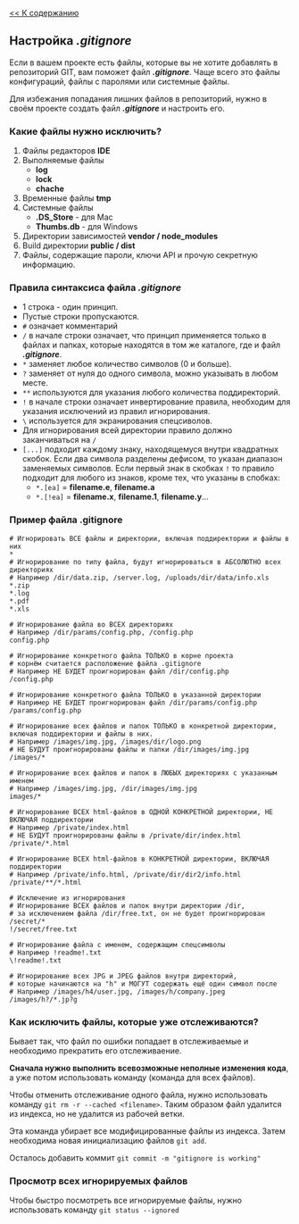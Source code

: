 [<< К содержанию](./readme.md)

## Настройка *.gitignore*

Если в вашем проекте есть файлы, которые вы не хотите добавлять в репозиторий GIT, вам поможет файл ***.gitignore***. Чаще всего это файлы конфигураций, файлы с паролями или системные файлы.

Для избежания попадания лишних файлов в репозиторий, нужно в своём проекте создать файл ***.gitignore*** и настроить его.

### Какие файлы нужно исключить?

1. Файлы редакторов **IDE**
2. Выполняемые файлы 
    * **log**
    * **lock**
    * **chache**
3. Временные файлы **tmp**
4. Системные файлы
    * **.DS_Store** - для Mac
    * **Thumbs.db** - для Windows
5. Директории зависимостей **vendor / node_modules**
6. Build директории **public / dist**
7. Файлы, содержащие пароли, ключи API и прочую секретную информацию.

### Правила синтаксиса файла *.gitignore*

* 1 строка - один принцип.
* Пустые строки пропускаются.
* `#` означает комментарий
* `/` в начале строки означает, что принцип применяется только в файлах и папках, которые находятся в  том же каталоге, где и файл ***.gitignore***.
* `*` заменяет любое количество символов (0 и больше).
* `?` заменяет от нуля до одного символа, можно указывать в любом месте.
* `**` используются для указания любого количества поддиректорий.
* `!` в начале строки означает инвертирование правила, необходим для указания исключений из правил игнорирования.
* `\` используется для экранирования спецсиволов.
* Для игнорирования всей директории правило должно заканчиваться на `/`
* `[...]` подходит каждому знаку, находящемуся внутри квадратных скобок. Если два символа разделены дефисом, то указан диапазон заменяемых символов. Если первый знак в скобках `!` то правило подходит для любого из знаков, кроме тех, что указаны в спобках:
    * `*.[ea]` = **filename.e**, **filename.a**
    * `*.[!ea]` = **filename.x**, **filename.1**, **filename.y**...

### Пример файла .gitignore

```bash=
# Игнорировать ВСЕ файлы и директории, включая поддиректории и файлы в них
*
# Игнорирование по типу файла, будут игнорироваться в АБСОЛЮТНО всех директориях
# Например /dir/data.zip, /server.log, /uploads/dir/data/info.xls
*.zip
*.log
*.pdf
*.xls

# Игнорирование файла во ВСЕХ директориях
# Например /dir/params/config.php, /config.php
config.php

# Игнорирование конкретного файла ТОЛЬКО в корне проекта
# корнём считается расположение файла .gitignore
# Например НЕ БУДЕТ проигнорирован файл /dir/config.php
/config.php

# Игнорирование конкретного файла ТОЛЬКО в указанной директории
# Например НЕ БУДЕТ проигнорирован файл /dir/params/config.php
/params/config.php

# Игнорирование всех файлов и папок ТОЛЬКО в конкретной директории, включая поддиректории и файлы в них.
# Например /images/img.jpg, /images/dir/logo.png
# НЕ БУДУТ проигнорированы файлы и папки /dir/images/img.jpg
/images/*

# Игнорирование всех файлов и папок в ЛЮБЫХ директориях с указанным именем
# Например /images/img.jpg, /dir/images/img.jpg
images/*

# Игнорирование ВСЕХ html-файлов в ОДНОЙ КОНКРЕТНОЙ директории, НЕ ВКЛЮЧАЯ поддиректории
# Например /private/index.html
# НЕ БУДУТ проигнорированы файлы в /private/dir/index.html
/private/*.html

# Игнорирование ВСЕХ html-файлов в КОНКРЕТНОЙ директории, ВКЛЮЧАЯ поддиректории
# Например /private/info.html, /private/dir/dir2/info.html
/private/**/*.html

# Исключение из игнорирования
# Игнорирование ВСЕХ файлов и папок внутри директории /dir,
# за исключением файла /dir/free.txt, он не будет проигнорирован
/secret/*
!/secret/free.txt

# Игнорирование файла с именем, содержащим спецсимволы
# Например !readme!.txt
\!readme!.txt

# Игнорирование всех JPG и JPEG файлов внутри директорий,
# которые начинаются на "h" и МОГУТ содержать ещё один символ после
# Например /images/h4/user.jpg, /images/h/company.jpeg
/images/h?/*.jp?g
```

### Как исключить файлы, которые уже отслеживаются?

Бывает так, что файл по ошибки попадает в отслеживаемые и необходимо прекратить его отслеживаение.

**Сначала нужно выполнить всевозможные неполные изменения кода**, а уже потом использовать команду (команда для всех файлов).

Чтобы отменить отслеживание одного файла, нужно использовать команду `git rm -r --cached <filename>`. Таким образом файл удалится из индекса, но не удалится из рабочей ветки.

Эта команда убирает все модифицированные файлы из индекса. Затем необходима новая инициализацию файлов `git add`.

Осталось добавить коммит `git commit -m "gitignore is working"`

### Просмотр всех игнорируемых файлов

Чтобы быстро посмотреть все игнорируемые файлы, нужно использовать команду
`git status --ignored`